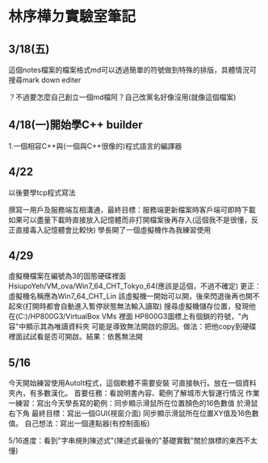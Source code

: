 # 林序樺ㄉ實驗室筆記
##  3/18(五)
這個notes檔案的檔案格式md可以透過簡單的符號做到特殊的排版，具體情況可搜尋mark down editer

？不過要怎麼自己創立一個md檔阿？自己改黨名好像沒用(就像這個檔案)

## 4/18(一)開始學C++ builder
1.一個相容C++與(一個與C++很像的)程式語言的編譯器
  
## 4/22
以後要學tcp程式寫法

撰寫一用戶及服務端互相溝通，最終目標：服務端更新檔案時客戶端可即時下載
如果可以盡量下載時直接放入記憶體而非打開檔案後再存入(這個我不是很懂，反正直接毒入記憶體會比較快)
學長開了一個虛擬機作為我練習使用

## 4/29
虛擬機檔案在編號為3的固態硬碟裡面HsiupoYeh/VM_ova/Win7_64_CHT_Tokyo_64(應該是這個，不過不確定)
更正：虛擬機名稱應為Win7_64_CHT_Lin
該虛擬機一開始可以開，後來閃退後再也開不起來(打開時都會自動進入暫停狀態無法輸入讀取)
搜尋虛擬機儲存位置，發現他在(C:)/HP800G3/VirtualBox VMs 裡面
HP800G3圖標上有個鎖的符號，"內容"中顯示其為唯讀資料夾
可能是導致無法開啟的原因。做法：把他copy到硬碟裡面試試看是否可開啟。結果：依舊無法開

## 5/16
今天開始練習使用AutoIt程式，這個軟體不需要安裝 可直接執行。放在一個資料夾內，有多數漢化。
首要任務：看說明書內容、範例了解城市大智運行情況
作業一練習：寫出今天學長寫的範例：同步顯示滑鼠所在位置顏色的16色數值 於滑鼠右下角
最終目標：寫出一個GUI(視窗介面) 同步顯示滑鼠所在位置XY值及16色數值。
自己想法：寫出一個連點器(有控制面板)

5/16進度：看到"字串規則陳述式"(陳述式最後的"基礎實戰"關於旗標的東西不太懂)
